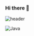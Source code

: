 ### Hi there 👋
![header](https://capsule-render.vercel.app/api?type=cylinder&color=000000&height=150&section=header&text=ㄹㄹㄹㄹㄹ&fontColor=ffffff&fontSize=70&animation=fadeIn&fontAlignY=55)

![Java](https://img.shields.io/badge/Java-007396.svg?&style=for-the-badge&logo=Java&logoColor=white)

